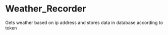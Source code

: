 # Weather_Recorder

Gets weather based on ip address and stores data in database according to token
